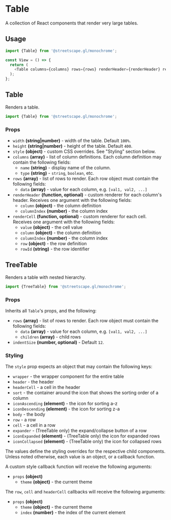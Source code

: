 # Table

A collection of React components that render very large tables.

## Usage

```js
import {Table} from '@streetscape.gl/monochrome';

const View = () => {
  return (
    <Table columns={columns} rows={rows} renderHeader={renderHeader} renderCell={renderCell} />
  );
};
```

## Table

Renders a table.

```js
import {Table} from '@streetscape.gl/monochrome';
```

### Props

- `width` **(string|number)** - width of the table. Default `100%`.
- `height` **(string|number)** - height of the table. Default `400`.
- `style` **(object)** - custom CSS overrides. See "Styling" section below.
- `columns` **(array)** - list of column definitions. Each column definition may contain the following fields:
  - `name` **(string)** - display name of the column.
  - `type` **(string)** - `string`, `boolean`, etc.
- `rows` **(array)** - list of rows to render. Each row object must contain the following fields:
  - `data` **(array)** - value for each column, e.g. `[val1, val2, ...]`
- `renderHeader` **(function, optional)** - custom renderer for each column's header. Receives one argument with the following fields:
  - `column` **(object)** - the column definition
  - `columnIndex` **(number)** - the column index
- `renderCell` **(function, optional)** - custom renderer for each cell. Receives one argument with the following fields:
  - `value` **(object)** - the cell value
  - `column` **(object)** - the column definition
  - `columnIndex` **(number)** - the column index
  - `row` **(object)** - the row definition
  - `rowId` **(string)** - the row identifier

## TreeTable

Renders a table with nested hierarchy.

```js
import {TreeTable} from '@streetscape.gl/monochrome';
```

### Props

Inherits all `Table`'s props, and the following:

- `rows` **(array)** - list of rows to render. Each row object must contain the following fields:
  - `data` **(array)** - value for each column, e.g. `[val1, val2, ...]`
  - `children` **(array)** - child rows
- `indentSize` **(number, optional)** - Default `12`.

### Styling

The `style` prop expects an object that may contain the following keys:

- `wrapper` - the wrapper component for the entire table
- `header` - the header
- `headerCell` - a cell in the header
- `sort` - the container around the icon that shows the sorting order of a column
- `iconAscending` **(element)** - the icon for sorting a-z
- `iconDescending` **(element)** - the icon for sorting z-a
- `body` - the body
- `row` - a row
- `cell` - a cell in a row
- `expander` - (TreeTable only) the expand/collapse button of a row
- `iconExpanded` **(element)** - (TreeTable only) the icon for expanded rows
- `iconCollapsed` **(element)** - (TreeTable only) the icon for collapsed rows

The values define the styling overrides for the respective child components. Unless noted otherwise, each value is an object, or a callback function.

A custom style callback function will receive the following arguments:

- `props` **(object)**
  - `theme` **(object)** - the current theme

The `row`, `cell` and `headerCell` callbacks will receive the following arguments:

- `props` **(object)**
  - `theme` **(object)** - the current theme
  - `index` **(number)** - the index of the current element

